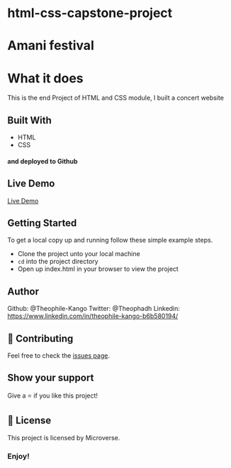 # html-css-capstone-project

# Amani festival

# What it does
This is the end Project of HTML and CSS module, I built a concert website

## Built With
- HTML
- CSS
#### and deployed to Github

## Live Demo

[Live Demo](https://raw.githack.com/Theophile-Kango/html-css-capstone-project/feature/index.html)

## Getting Started

To get a local copy up and running follow these simple example steps.
- Clone the project unto your local machine
- `cd` into the project directory
- Open up index.html in your browser to view the project

## Author

Github:  @Theophile-Kango
Twitter: @Theophadh
Linkedin: https://www.linkedin.com/in/theophile-kango-b6b580194/

## 🤝 Contributing

Feel free to check the [issues page](https://github.com/Theophile-Kango/html-css-capstone-project/issues/).

## Show your support

Give a ⭐️ if you like this project!

## 📝 License

This project is licensed by Microverse.

### Enjoy!

